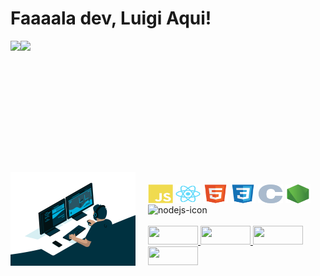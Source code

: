 # Faaaala dev, Luigi Aqui!

<div style="display: flex; margin-bottom: 30px;">
  <img height="180em" src="https://github-readme-stats.vercel.app/api?username=LuigiGf&show_icons=true&theme=great-gatsby&include_all_commits=true&count_private=true"/>
  <img height="180em" src="https://github-readme-stats.vercel.app/api/top-langs/?username=LuigiGf&layout=compact&langs_count=16&theme=great-gatsby"/>
</div>
  
<div style="display: flex; flex-direction:row;">
  <img height="150" alt="coding-time" src="code.gif">
  <div style="margin-left: 20px; margin-top:20px">
    <div>
      <img align="center" height="30" width="40" alt="js-icon"  src="https://raw.githubusercontent.com/devicons/devicon/master/icons/javascript/javascript-plain.svg">
      <img align="center" height="30" width="40" alt="react-icon" src="https://raw.githubusercontent.com/devicons/devicon/master/icons/react/react-original.svg">
      <img align="center" height="30" width="40" alt="html-icon" src="https://raw.githubusercontent.com/devicons/devicon/master/icons/html5/html5-original.svg">
      <img align="center" height="30" width="40" alt="css-icon" src="https://raw.githubusercontent.com/devicons/devicon/master/icons/css3/css3-original.svg">
      <img align="center" height="30" width="40" alt="c-icon" src="https://raw.githubusercontent.com/devicons/devicon/master/icons/c/c-original.svg">
      <img align="center" height="30" width="40" alt="nodejs-icon" src="https://raw.githubusercontent.com/devicons/devicon/master/icons/nodejs/nodejs-original.svg">
      <img align="center" height="30" width="40" alt="nodejs-icon" src="https://raw.githubusercontent.com/jmnote/z-icons/master/svg/cpp.svg">
    </div>
    <br>
    <div>
      <a href = "mailto: work.luigi.fonseca@gmail.com">
        <img height="30" width="80" src="https://img.shields.io/badge/-Gmail-%23EA4335?style=for-the-badge&logo=gmail&logoColor=white">
      </a>
      <a href = "https://www.linkedin.com/in/luigi-gottardello-fonseca-44651a205/">
        <img height="30" width="80" src="https://img.shields.io/badge/-LinkedIn-%230077B5?style=for-the-badge&logo=linkedin&logoColor=white">
      </a>
      <a href = "https://www.youtube.com/channel/UCd5Ivcm28R1C3fCQKbOx2cg">
        <img height="30" width="80" src="https://img.shields.io/badge/-Youtube-%23333?style=for-the-badge&logo=youtube&logoColor=white">
      </a>
      <a href = "https://www.instagram.com/devparadev/">
        <img height="30" width="80" src="https://img.shields.io/badge/-Instagram-%23E4405F?style=for-the-badge&logo=instagram&logoColor=white">
      </a>
    </div>
  </div>
</div>
